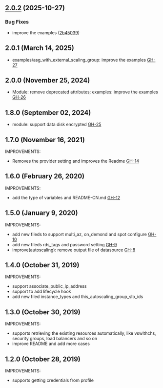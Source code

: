 ## [2.0.2](https://github.com/alibabacloud-automation/terraform-alicloud-autoscaling/compare/v2.0.1...v2.0.2) (2025-10-27)


### Bug Fixes

* improve the examples ([2b45039](https://github.com/alibabacloud-automation/terraform-alicloud-autoscaling/commit/2b45039931a14bddf01dbad7ae9114db7e527952))

## 2.0.1 (March 14, 2025)

- examples/asg_with_external_scaling_group: improve the examples [GH-27](https://github.com/alibabacloud-automation/terraform-alicloud-autoscaling/pull/27)

## 2.0.0 (November 25, 2024)

- Module: remove deprecated attributes; examples: improve the examples [GH-26](https://github.com/alibabacloud-automation/terraform-alicloud-autoscaling/pull/26)

## 1.8.0 (September 02, 2024)

- module: support data disk encrypted [GH-25](https://github.com/alibabacloud-automation/terraform-alicloud-autoscaling/pull/25)


## 1.7.0 (November 16, 2021)

IMPROVEMENTS:

- Removes the provider setting and improves the Readme [GH-14](https://github.com/terraform-alicloud-modules/terraform-alicloud-autoscaling/pull/14)

## 1.6.0 (February 26, 2020)

IMPROVEMENTS:

- add the type of variables and README-CN.md [GH-12](https://github.com/terraform-alicloud-modules/terraform-alicloud-autoscaling/pull/12)

## 1.5.0 (January 9, 2020)

IMPROVEMENTS:

- add new fileds to support multi_az, on_demond and spot configure [GH-10](https://github.com/terraform-alicloud-modules/terraform-alicloud-autoscaling/pull/10)
- add new fileds rds_tags and password setting [GH-9](https://github.com/terraform-alicloud-modules/terraform-alicloud-autoscaling/pull/9)
- improve(autoscaling): remove output file of datasource [GH-8](https://github.com/terraform-alicloud-modules/terraform-alicloud-autoscaling/pull/8)

## 1.4.0 (October 31, 2019)

IMPROVEMENTS:

- support associate_public_ip_address
- support to add lifecycle hook
- add new filed instance_types and this_autoscaling_group_slb_ids

## 1.3.0 (October 30, 2019)

IMPROVEMENTS:

- supports retrieving the existing resources automatically, like vswithchs, security groups, load balancers and so on
- improve README and add more cases

## 1.2.0 (October 28, 2019)

IMPROVEMENTS:

- supports getting credentials from profile
